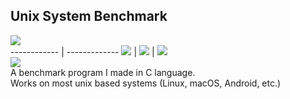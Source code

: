 ## Unix System Benchmark

<img src="https://img.shields.io/badge/c-%2300599C.svg?&style=for-the-badge&logo=c&logoColor=white">
<br>
------------ | -------------
<img src="https://img.shields.io/badge/Linux-FCC624?style=for-the-badge&logo=linux&logoColor=black"> | <img src="https://img.shields.io/badge/Arch_Linux-1793D1?style=for-the-badge&logo=arch-linux&logoColor=white"> | <img src="https://img.shields.io/badge/Android-3DDC84?style=for-the-badge&logo=android&logoColor=white">
<br>
<img src="https://img.shields.io/badge/Visual_Studio_Code-0078D4?style=for-the-badge&logo=visual%20studio%20code&logoColor=white" />

<br>
A benchmark program I made in C language.
<br>
Works on most unix based systems (Linux, macOS, Android, etc.)